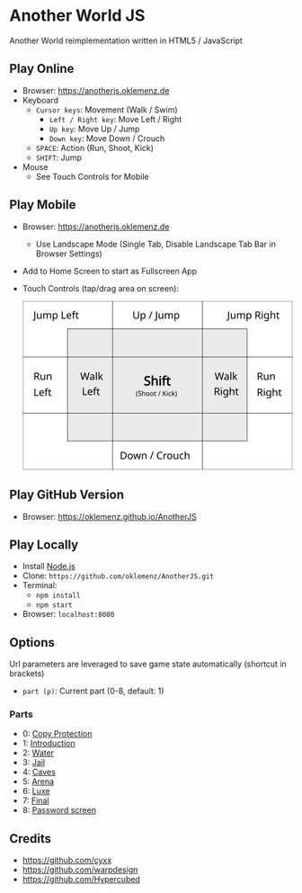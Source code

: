 # Another World JS

Another World reimplementation written in HTML5 / JavaScript

## Play Online

- Browser: https://anotherjs.oklemenz.de
- Keyboard
  - `Cursor keys`: Movement (Walk / Swim)
    - `Left / Right key`: Move Left / Right
    - `Up key`: Move Up / Jump
    - `Down key`: Move Down / Crouch
  - `SPACE`: Action (Run, Shoot, Kick)
  - `SHIFT`: Jump
- Mouse
  - See Touch Controls for Mobile

## Play Mobile

- Browser: https://anotherjs.oklemenz.de
  - Use Landscape Mode (Single Tab, Disable Landscape Tab Bar in Browser Settings)
- Add to Home Screen to start as Fullscreen App
- Touch Controls (tap/drag area on screen):

  ![Mobile](img/mobile.svg)

## Play GitHub Version

- Browser: https://oklemenz.github.io/AnotherJS

## Play Locally

- Install [Node.js](https://nodejs.org)
- Clone: `https://github.com/oklemenz/AnotherJS.git`
- Terminal:
  - `npm install`
  - `npm start`
- Browser: `localhost:8080`

## Options

Url parameters are leveraged to save game state automatically (shortcut in brackets)

- `part (p)`: Current part (0-8, default: 1)

### Parts

- 0: [Copy Protection](https://anotherjs.oklemenz.de?part=0)
- 1: [Introduction](https://anotherjs.oklemenz.de?part=1)
- 2: [Water](https://anotherjs.oklemenz.de?part=2)
- 3: [Jail](https://anotherjs.oklemenz.de?part=3)
- 4: [Caves](https://anotherjs.oklemenz.de?part=4)
- 5: [Arena](https://anotherjs.oklemenz.de?part=5)
- 6: [Luxe](https://anotherjs.oklemenz.de?part=6)
- 7: [Final](https://anotherjs.oklemenz.de?part=7)
- 8: [Password screen](https://anotherjs.oklemenz.de?part=8)

## Credits

- https://github.com/cyxx
- https://github.com/warpdesign
- https://github.com/Hypercubed